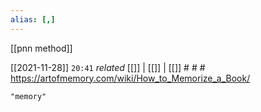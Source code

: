 ```yaml
---
alias: [,]
---
```

[[pnn method]]

[[2021-11-28]]  `20:41` _related_ [[]] | [[]] | [[]] # # #
https://artofmemory.com/wiki/How_to_Memorize_a_Book/
```query
"memory"
```